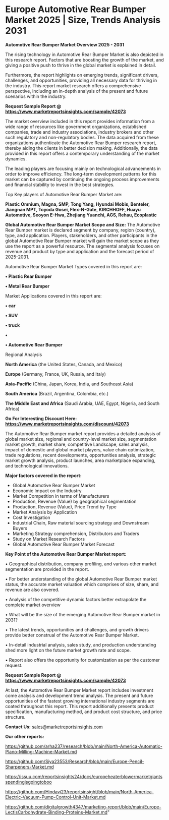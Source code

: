 # Europe Automotive Rear Bumper Market 2025 | Size, Trends Analysis 2031

<Strong> Automotive Rear Bumper Market Overview 2025 - 2031</strong>

The rising technology in Automotive Rear Bumper Market is also depicted in this research report. Factors that are boosting the growth of the market, and giving a positive push to thrive in the global market is explained in detail.

Furthermore, the report highlights on emerging trends, significant drivers, challenges, and opportunities, providing all necessary data for thriving in the industry. This report market research offers a comprehensive perspective, including an in-depth analysis of the present and future scenarios within the industry.

<strong>Request Sample Report @ <a href=https://www.marketreportsinsights.com/sample/42073>https://www.marketreportsinsights.com/sample/42073</a></strong>

The market overview included in this report provides information from a wide range of resources like government organizations, established companies, trade and industry associations, industry brokers and other such regulatory and non-regulatory bodies. The data acquired from these organizations authenticate the Automotive Rear Bumper research report, thereby aiding the clients in better decision making. Additionally, the data provided in this report offers a contemporary understanding of the market dynamics.

The leading players are focusing mainly on technological advancements in order to improve efficiency. The long-term development patterns for this market can be captured by continuing the ongoing process improvements and financial stability to invest in the best strategies.

Top Key players of Automotive Rear Bumper Market are:

<strong>Plastic Omnium, Magna, SMP, Tong Yang, Hyundai Mobis, Benteler, Jiangnan MPT, Toyoda Gosei, Flex-N-Gate, KIRCHHOFF, Huayu Automotive, Seoyon E-Hwa, Zhejiang Yuanchi, AGS, Rehau, Ecoplastic</strong>

<strong><b>Global Automotive Rear Bumper Market Scope and Size:</b></strong>
The Automotive Rear Bumper market is declared segment by company, region (country), type, and application. Players, stakeholders, and other participants in the global Automotive Rear Bumper market will gain the market scope as they use the report as a powerful resource. The segmental analysis focuses on revenue and product by type and application and the forecast period of 2025-2031.

Automotive Rear Bumper Market Types covered in this report are:

<strong>•  Plastic Rear Bumper

•  Metal Rear Bumper</strong>

Market Applications covered in this report are:

<strong>•  car

•  SUV

•  truck

•  

•  Automotive Rear Bumper</strong> 

Regional Analysis

<strong>North America</strong> (the United States, Canada, and Mexico)

<strong>Europe</strong> (Germany, France, UK, Russia, and Italy)

<strong>Asia-Pacific</strong> (China, Japan, Korea, India, and Southeast Asia)

<strong>South America</strong> (Brazil, Argentina, Colombia, etc.)

<strong>The Middle East and Africa</strong> (Saudi Arabia, UAE, Egypt, Nigeria, and South Africa)

<strong>Go For Interesting Discount Here: <a href=https://www.marketreportsinsights.com/discount/42073>https://www.marketreportsinsights.com/discount/42073</a></strong>

The Automotive Rear Bumper market report provides a detailed analysis of global market size, regional and country-level market size, segmentation market growth, market share, competitive Landscape, sales analysis, impact of domestic and global market players, value chain optimization, trade regulations, recent developments, opportunities analysis, strategic market growth analysis, product launches, area marketplace expanding, and technological innovations.

<strong><b>Major factors covered in the report:</b></strong>
<ul>
  <li>Global Automotive Rear Bumper Market </li>
  <li>Economic Impact on the Industry</li>
  <li>Market Competition in terms of Manufacturers</li>
  <li>Production, Revenue (Value) by geographical segmentation</li>
  <li>Production, Revenue (Value), Price Trend by Type</li>
  <li>Market Analysis by Application</li>
  <li>Cost Investigation</li>
  <li>Industrial Chain, Raw material sourcing strategy and Downstream Buyers</li>
  <li>Marketing Strategy comprehension, Distributors and Traders</li>
  <li>Study on Market Research Factors</li>
  <li>Global Automotive Rear Bumper Market Forecast</li>
</ul>

<strong><b>Key Point of the Automotive Rear Bumper Market report:</b></strong>

• Geographical distribution, company profiling, and various other market segmentation are provided in the report.

• For better understanding of the global Automotive Rear Bumper market status, the accurate market valuation which comprises of size, share, and revenue are also covered.

• Analysis of the competitive dynamic factors better extrapolate the complete market overview

• What will be the size of the emerging Automotive Rear Bumper market in 2031?

• The latest trends, opportunities and challenges, and growth drivers provide better construal of the Automotive Rear Bumper Market.

• In-detail industrial analysis, sales study, and production understanding shed more light on the future market growth rate and scope.

• Report also offers the opportunity for customization as per the customer request.

<strong>Request Sample Report @ <a href=https://www.marketreportsinsights.com/sample/42073>https://www.marketreportsinsights.com/sample/42073</a></strong>

At last, the Automotive Rear Bumper Market report includes investment come analysis and development trend analysis. The present and future opportunities of the fastest growing international industry segments are coated throughout this report. This report additionally presents product specification, manufacturing method, and product cost structure, and price structure.

<strong>Contact Us:</strong>
sales@marketreportsinsights.com

<strong>Our other reports:</strong>

<a href=https://github.com/arha237/research/blob/main/North-America-Automatic-Plano-Milling-Machine-Market.md>https://github.com/arha237/research/blob/main/North-America-Automatic-Plano-Milling-Machine-Market.md</a>

<a href=https://github.com/Siya23553/Research/blob/main/Europe-Pencil-Sharpeners-Market.md>https://github.com/Siya23553/Research/blob/main/Europe-Pencil-Sharpeners-Market.md</a>

<a href=https://issuu.com/reportsinsights24/docs/europeheaterblowermarketgiantsspendingisgoingtoboo>https://issuu.com/reportsinsights24/docs/europeheaterblowermarketgiantsspendingisgoingtoboo</a>

<a href=https://github.com/Hindavi23/reportsinsight/blob/main/North-America-Electric-Vacuum-Pump-Control-Unit-Market.md>https://github.com/Hindavi23/reportsinsight/blob/main/North-America-Electric-Vacuum-Pump-Control-Unit-Market.md</a>

<a href=https://github.com/digitalgrowth4347/marketing-report/blob/main/Europe-LectisCarbohydrate-Binding-Proteins-Market.md>https://github.com/digitalgrowth4347/marketing-report/blob/main/Europe-LectisCarbohydrate-Binding-Proteins-Market.md</a>"
